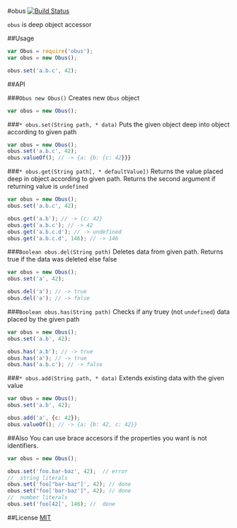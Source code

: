 #obus [![Build Status](https://travis-ci.org/fistlabs/obus.svg?branch=master)](https://travis-ci.org/fistlabs/obus)

```obus``` is deep object accessor

##Usage
```js
var Obus = require('obus');
var obus = new Obus();

obus.set('a.b.c', 42);
```

##API

###```Obus new Obus()```
Creates new ```Obus``` object

```js
var obus = new Obus();
```

###```* obus.set(String path, * data)```
Puts the given object deep into object according to given path

```js
var obus = new Obus();
obus.set('a.b.c', 42);
obus.valueOf(); // -> {a: {b: {c: 42}}}
```

###```* obus.get(String path[, * defaultValue])```
Returns the value placed deep in object according to given path. Returns the second argument if returning value is ```undefined```

```js
var obus = new Obus();
obus.set('a.b.c', 42);

obus.get('a.b'); // -> {c: 42}
obus.get('a.b.c'); // -> 42
obus.get('a.b.c.d'); // -> undefined
obus.get('a.b.c.d', 146); // -> 146
```

###```Boolean obus.del(String path)```
Deletes data from given path. Returns true if the data was deleted else false
```js
var obus = new Obus();
obus.set('a', 42);

obus.del('a'); // -> true
obus.del('a'); // -> false
```

###```Boolean obus.has(String path)```
Checks if any truey (not ```undefined```) data placed by the given path
```js
var obus = new Obus();
obus.set('a.b', 42);

obus.has('a.b'); // -> true
obus.has('a'); // -> true
obus.has('a.b.c'); // -> false
```

###```* obus.add(String path, * data)```
Extends existing data with the given value
```js
var obus = new Obus();
obus.set('a.b', 42);

obus.add('a', {c: 42});
obus.valueOf(); // -> {a: {b: 42, c: 42}}
```

##Also
You can use brace accesors if the properties you want is not identifiers.
```js
var obus = new Obus();

obus.set('foo.bar-baz', 42);  // error
//  string literals
obus.set('foo["bar-baz"]', 42); // done
obus.set("foo['bar-baz']", 42); // done
//  number literals
obus.set('foo[42]', 146); //  done

```
##License
[MIT](LICENSE)
